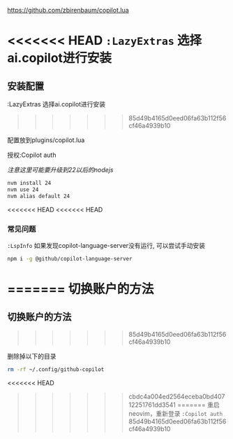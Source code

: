 https://github.com/zbirenbaum/copilot.lua

<<<<<<< HEAD
`:LazyExtras` 选择ai.copilot进行安装
=======
## 安装配置
:LazyExtras 选择ai.copilot进行安装
>>>>>>> 85d49b4165d0eed06fa63b112f56cf46a4939b10

配置放到plugins/copilot.lua

授权:Copilot auth

*注意这里可能要升级到22以后的nodejs*
```bash
nvm install 24
nvm use 24
nvm alias default 24
```

<<<<<<< HEAD
<<<<<<< HEAD
### 常见问题

`:LspInfo` 如果发现copilot-language-server没有运行, 可以尝试手动安装

```bash
npm i -g @github/copilot-language-server
```
=======
**切换账户的方法**
=======
## **切换账户的方法**
>>>>>>> 85d49b4165d0eed06fa63b112f56cf46a4939b10

删除掉以下的目录
```bash
rm -rf ~/.config/github-copilot
```
<<<<<<< HEAD

>>>>>>> cbdc4a004ed2564eceba0bd40712251761dd3541
=======
重启neovim，重新登录
`:Copilot auth`
>>>>>>> 85d49b4165d0eed06fa63b112f56cf46a4939b10

